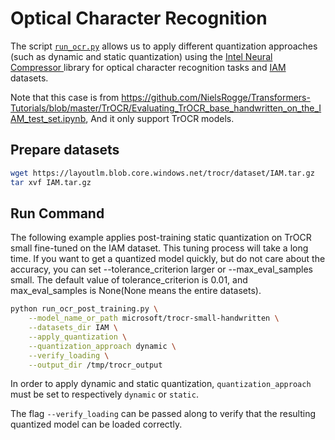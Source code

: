 <!---
Copyright 2020 The HuggingFace Team. All rights reserved.

Licensed under the Apache License, Version 2.0 (the "License");
you may not use this file except in compliance with the License.
You may obtain a copy of the License at

    http://www.apache.org/licenses/LICENSE-2.0

Unless required by applicable law or agreed to in writing, software
distributed under the License is distributed on an "AS IS" BASIS,
WITHOUT WARRANTIES OR CONDITIONS OF ANY KIND, either express or implied.
See the License for the specific language governing permissions and
limitations under the License.
-->

# Optical Character Recognition

The script [`run_ocr.py`](https://github.com/huggingface/optimum-intel/blob/main/examples/neural_compressor/optical-character-recognition/run_ocr.py)
allows us to apply different quantization approaches (such as dynamic and static quantization) 
using the [Intel Neural Compressor ](https://github.com/intel/neural-compressor) library for optical character recognition tasks and [IAM](https://fki.tic.heia-fr.ch/databases/iam-handwriting-database) datasets.

Note that this case is from https://github.com/NielsRogge/Transformers-Tutorials/blob/master/TrOCR/Evaluating_TrOCR_base_handwritten_on_the_IAM_test_set.ipynb, And it only support TrOCR models.

## Prepare datasets
```bash
wget https://layoutlm.blob.core.windows.net/trocr/dataset/IAM.tar.gz
tar xvf IAM.tar.gz
```

## Run Command
The following example applies post-training static quantization on TrOCR small fine-tuned on the IAM dataset. This tuning process will take a long time. If you want to get a quantized model quickly, but do not care about the accuracy, you can set --tolerance_criterion larger or --max_eval_samples small. The default value of tolerance_criterion is 0.01, and max_eval_samples is None(None means the entire datasets).
```bash
python run_ocr_post_training.py \
    --model_name_or_path microsoft/trocr-small-handwritten \
    --datasets_dir IAM \
    --apply_quantization \
    --quantization_approach dynamic \
    --verify_loading \
    --output_dir /tmp/trocr_output
```

In order to apply dynamic and static quantization, `quantization_approach` must be set to respectively `dynamic` or `static`.

The flag `--verify_loading` can be passed along to verify that the resulting quantized model can be loaded correctly.
